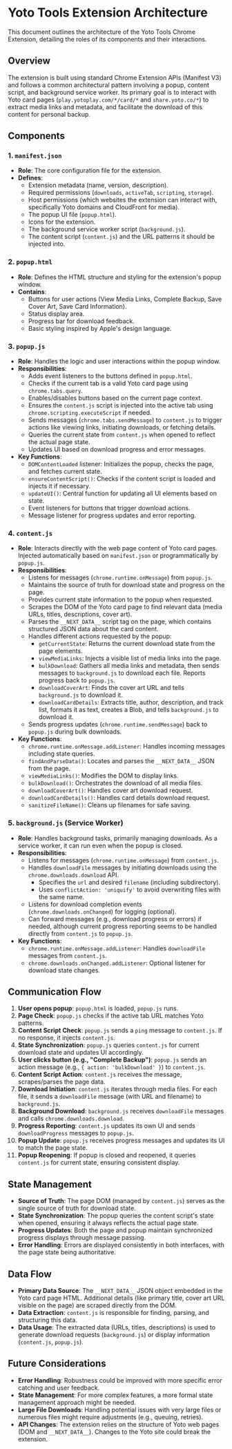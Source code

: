 # Yoto Tools Extension Architecture

This document outlines the architecture of the Yoto Tools Chrome Extension, detailing the roles of its components and their interactions.

## Overview

The extension is built using standard Chrome Extension APIs (Manifest V3) and follows a common architectural pattern involving a popup, content script, and background service worker. Its primary goal is to interact with Yoto card pages (`play.yotoplay.com/*/card/*` and `share.yoto.co/*`) to extract media links and metadata, and facilitate the download of this content for personal backup.

## Components

### 1. `manifest.json`

- **Role**: The core configuration file for the extension.
- **Defines**:
    - Extension metadata (name, version, description).
    - Required permissions (`downloads`, `activeTab`, `scripting`, `storage`).
    - Host permissions (which websites the extension can interact with, specifically Yoto domains and CloudFront for media).
    - The popup UI file (`popup.html`).
    - Icons for the extension.
    - The background service worker script (`background.js`).
    - The content script (`content.js`) and the URL patterns it should be injected into.

### 2. `popup.html`

- **Role**: Defines the HTML structure and styling for the extension's popup window.
- **Contains**:
    - Buttons for user actions (View Media Links, Complete Backup, Save Cover Art, Save Card Information).
    - Status display area.
    - Progress bar for download feedback.
    - Basic styling inspired by Apple's design language.

### 3. `popup.js`

- **Role**: Handles the logic and user interactions within the popup window.
- **Responsibilities**:
    - Adds event listeners to the buttons defined in `popup.html`.
    - Checks if the current tab is a valid Yoto card page using `chrome.tabs.query`.
    - Enables/disables buttons based on the current page context.
    - Ensures the `content.js` script is injected into the active tab using `chrome.scripting.executeScript` if needed.
    - Sends messages (`chrome.tabs.sendMessage`) to `content.js` to trigger actions like viewing links, initiating downloads, or fetching details.
    - Queries the current state from `content.js` when opened to reflect the actual page state.
    - Updates UI based on download progress and error messages.
- **Key Functions**:
    - `DOMContentLoaded` listener: Initializes the popup, checks the page, and fetches current state.
    - `ensureContentScript()`: Checks if the content script is loaded and injects it if necessary.
    - `updateUI()`: Central function for updating all UI elements based on state.
    - Event listeners for buttons that trigger download actions.
    - Message listener for progress updates and error reporting.

### 4. `content.js`

- **Role**: Interacts directly with the web page content of Yoto card pages. Injected automatically based on `manifest.json` or programmatically by `popup.js`.
- **Responsibilities**:
    - Listens for messages (`chrome.runtime.onMessage`) from `popup.js`.
    - Maintains the source of truth for download state and progress on the page.
    - Provides current state information to the popup when requested.
    - Scrapes the DOM of the Yoto card page to find relevant data (media URLs, titles, descriptions, cover art).
    - Parses the `__NEXT_DATA__` script tag on the page, which contains structured JSON data about the card content.
    - Handles different actions requested by the popup:
        - `getCurrentState`: Returns the current download state from the page elements.
        - `viewMediaLinks`: Injects a visible list of media links into the page.
        - `bulkDownload`: Gathers all media links and metadata, then sends messages to `background.js` to download each file. Reports progress back to `popup.js`.
        - `downloadCoverArt`: Finds the cover art URL and tells `background.js` to download it.
        - `downloadCardDetails`: Extracts title, author, description, and track list, formats it as text, creates a Blob, and tells `background.js` to download it.
    - Sends progress updates (`chrome.runtime.sendMessage`) back to `popup.js` during bulk downloads.
- **Key Functions**:
    - `chrome.runtime.onMessage.addListener`: Handles incoming messages including state queries.
    - `findAndParseData()`: Locates and parses the `__NEXT_DATA__` JSON from the page.
    - `viewMediaLinks()`: Modifies the DOM to display links.
    - `bulkDownload()`: Orchestrates the download of all media files.
    - `downloadCoverArt()`: Handles cover art download request.
    - `downloadCardDetails()`: Handles card details download request.
    - `sanitizeFileName()`: Cleans up filenames for safe saving.

### 5. `background.js` (Service Worker)

- **Role**: Handles background tasks, primarily managing downloads. As a service worker, it can run even when the popup is closed.
- **Responsibilities**:
    - Listens for messages (`chrome.runtime.onMessage`) from `content.js`.
    - Handles `downloadFile` messages by initiating downloads using the `chrome.downloads.download` API.
        - Specifies the `url` and desired `filename` (including subdirectory).
        - Uses `conflictAction: 'uniquify'` to avoid overwriting files with the same name.
    - Listens for download completion events (`chrome.downloads.onChanged`) for logging (optional).
    - Can forward messages (e.g., download progress or errors) if needed, although current progress reporting seems to be handled directly from `content.js` to `popup.js`.
- **Key Functions**:
    - `chrome.runtime.onMessage.addListener`: Handles `downloadFile` messages from `content.js`.
    - `chrome.downloads.onChanged.addListener`: Optional listener for download state changes.

## Communication Flow

1.  **User opens popup**: `popup.html` is loaded, `popup.js` runs.
2.  **Page Check**: `popup.js` checks if the active tab URL matches Yoto patterns.
3.  **Content Script Check**: `popup.js` sends a `ping` message to `content.js`. If no response, it injects `content.js`.
4.  **State Synchronization**: `popup.js` queries `content.js` for current download state and updates UI accordingly.
5.  **User clicks button (e.g., "Complete Backup")**: `popup.js` sends an action message (e.g., `{ action: 'bulkDownload' }`) to `content.js`.
6.  **Content Script Action**: `content.js` receives the message, scrapes/parses the page data.
7.  **Download Initiation**: `content.js` iterates through media files. For each file, it sends a `downloadFile` message (with URL and filename) to `background.js`.
8.  **Background Download**: `background.js` receives `downloadFile` messages and calls `chrome.downloads.download`.
9.  **Progress Reporting**: `content.js` updates its own UI and sends `downloadProgress` messages to `popup.js`.
10. **Popup Update**: `popup.js` receives progress messages and updates its UI to match the page state.
11. **Popup Reopening**: If popup is closed and reopened, it queries `content.js` for current state, ensuring consistent display.

## State Management

- **Source of Truth**: The page DOM (managed by `content.js`) serves as the single source of truth for download state.
- **State Synchronization**: The popup queries the content script's state when opened, ensuring it always reflects the actual page state.
- **Progress Updates**: Both the page and popup maintain synchronized progress displays through message passing.
- **Error Handling**: Errors are displayed consistently in both interfaces, with the page state being authoritative.

## Data Flow

- **Primary Data Source**: The `__NEXT_DATA__` JSON object embedded in the Yoto card page HTML. Additional details (like primary title, cover art URL visible on the page) are scraped directly from the DOM.
- **Data Extraction**: `content.js` is responsible for finding, parsing, and structuring this data.
- **Data Usage**: The extracted data (URLs, titles, descriptions) is used to generate download requests (`background.js`) or display information (`content.js`, `popup.js`).

## Future Considerations

- **Error Handling**: Robustness could be improved with more specific error catching and user feedback.
- **State Management**: For more complex features, a more formal state management approach might be needed.
- **Large File Downloads**: Handling potential issues with very large files or numerous files might require adjustments (e.g., queuing, retries).
- **API Changes**: The extension relies on the structure of Yoto web pages (DOM and `__NEXT_DATA__`). Changes to the Yoto site could break the extension. 